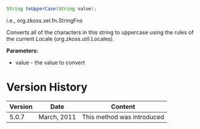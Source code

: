 ```java
String toUpperCase(String value);
```

  
i.e.,
<javadoc method="toUpperCase(java.lang.String)">org.zkoss.xel.fn.StringFns</javadoc>

Converts all of the characters in this string to uppercase using the
rules of the current Locale
(<javadoc method="getCurrent()">org.zkoss.util.Locales</javadoc>).

**Parameters:**

- value - the value to convert

# Version History

| Version | Date        | Content                    |
|---------|-------------|----------------------------|
| 5.0.7   | March, 2011 | This method was introduced |
